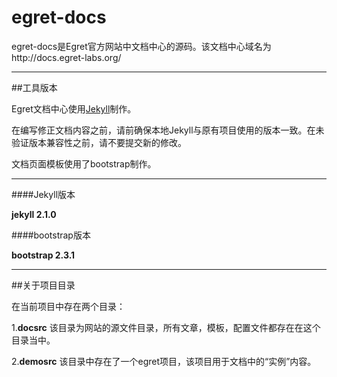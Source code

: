 egret-docs
==========

egret-docs是Egret官方网站中文档中心的源码。该文档中心域名为http://docs.egret-labs.org/

---

##工具版本

Egret文档中心使用[Jekyll](http://jekyllrb.com/)制作。

在编写修正文档内容之前，请前确保本地Jekyll与原有项目使用的版本一致。在未验证版本兼容性之前，请不要提交新的修改。

文档页面模板使用了bootstrap制作。

---

####Jekyll版本

**jekyll 2.1.0**


####bootstrap版本

**bootstrap 2.3.1**

---

##关于项目目录

在当前项目中存在两个目录：

1.**docsrc**  该目录为网站的源文件目录，所有文章，模板，配置文件都存在在这个目录当中。

2.**demosrc**  该目录中存在了一个egret项目，该项目用于文档中的“实例”内容。

